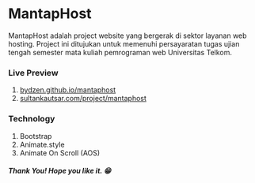 # MantapHost

MantapHost adalah project website yang bergerak di sektor layanan web hosting. Project ini ditujukan untuk memenuhi persayaratan tugas ujian tengah semester mata kuliah pemrograman web Universitas Telkom.

### Live Preview
1. [bydzen.github.io/mantaphost](https://bydzen.github.io/mantaphost)
2. [sultankautsar.com/project/mantaphost](https://sultankautsar.com/project/mantaphost)

### Technology
1. Bootstrap
2. Animate.style
3. Animate On Scroll (AOS)

##### Thank You! Hope you like it. 😁
